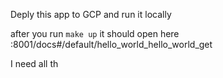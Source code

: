 Deply this app to GCP and run it locally

after you run ```make up```
it should open here <ip address>:8001/docs#/default/hello_world_hello_world_get

I need all th